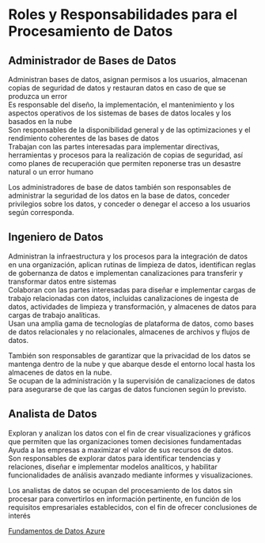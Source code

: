 # Roles y Responsabilidades para el Procesamiento de Datos

## Administrador de Bases de Datos
Administran bases de datos, asignan permisos a los usuarios, almacenan copias de seguridad de datos y restauran datos en caso de que se produzca un error \
Es responsable del diseño, la implementación, el mantenimiento y los aspectos operativos de los sistemas de bases de datos locales y los basados en la nube \
Son responsables de la disponibilidad general y de las optimizaciones y el rendimiento coherentes de las bases de datos \
Trabajan con las partes interesadas para implementar directivas, herramientas y procesos para la realización de copias de seguridad, 
así como planes de recuperación que permiten reponerse tras un desastre natural o un error humano

Los administradores de base de datos también son responsables de administrar la seguridad de los datos en la base de datos, conceder privilegios sobre los datos, y conceder o denegar el acceso a los usuarios según corresponda.

## Ingeniero de Datos
Administran la infraestructura y los procesos para la integración de datos en una organización, aplican rutinas de limpieza de datos,
identifican reglas de gobernanza de datos e implementan canalizaciones para transferir y transformar datos entre sistemas \
Colaboran con las partes interesadas para diseñar e implementar cargas de trabajo relacionadas con datos, incluidas canalizaciones de ingesta de datos, actividades de limpieza y transformación, y almacenes de datos para cargas de trabajo analíticas. \
Usan una amplia gama de tecnologías de plataforma de datos, como bases de datos relacionales y no relacionales, almacenes de archivos y flujos de datos.

También son responsables de garantizar que la privacidad de los datos se mantenga dentro de la nube y que abarque desde el entorno local hasta los almacenes de datos en la nube. \
Se ocupan de la administración y la supervisión de canalizaciones de datos para asegurarse de que las cargas de datos funcionen según lo previsto.


## Analista de Datos
Exploran y analizan los datos con el fin de crear visualizaciones y gráficos que permiten que las organizaciones tomen decisiones fundamentadas \
Ayuda a las empresas a maximizar el valor de sus recursos de datos. \
Son responsables de explorar datos para identificar tendencias y relaciones, diseñar e implementar modelos analíticos, y habilitar funcionalidades de análisis avanzado mediante informes y visualizaciones.

Los analistas de datos se ocupan del procesamiento de los datos sin procesar para convertirlos en información pertinente, en función de los requisitos empresariales establecidos, con el fin de ofrecer conclusiones de interés

[Fundamentos de Datos Azure](https://github.com/CamarenaAI/Cloud-Fundamentals/tree/main/Azure/DP-900:%20Fundamentos%20de%20Datos%20Azure)